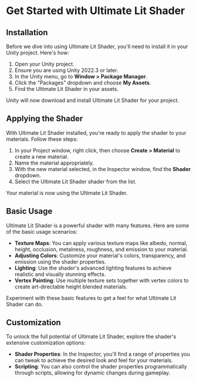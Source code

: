 # Get Started with Ultimate Lit Shader

## Installation

Before we dive into using Ultimate Lit Shader, you'll need to install it in your Unity project. Here's how:

1. Open your Unity project.
2. Ensure you are using Unity 2022.3 or later.
3. In the Unity menu, go to **Window > Package Manager**.
4. Click the "Packages" dropdown and choose **My Assets**.
5. Find the Ultimate Lit Shader in your assets.

Unity will now download and install Ultimate Lit Shader for your project.

## Applying the Shader

With Ultimate Lit Shader installed, you're ready to apply the shader to your materials. Follow these steps:

1. In your Project window, right click, then choose **Create > Material** to create a new material.
2. Name the material appropriately.
3. With the new material selected, in the Inspector window, find the **Shader** dropdown.
4. Select the Ultimate Lit Shader shader from the list.

Your material is now using the Ultimate Lit Shader.

## Basic Usage

Ultimate Lit Shader is a powerful shader with many features. Here are some of the basic usage scenarios:

- **Texture Maps**: You can apply various texture maps like albedo, normal, height, occlusion, metalness, roughness, and emission to your material.
- **Adjusting Colors**: Customize your material's colors, transparency, and emission using the shader properties.
- **Lighting**: Use the shader's advanced lighting features to achieve realistic and visually stunning effects.
- **Vertex Painting**: Use multiple texture sets together with vertex colors to create art-directable height blended materials.

Experiment with these basic features to get a feel for what Ultimate Lit Shader can do.

## Customization

To unlock the full potential of Ultimate Lit Shader, explore the shader's extensive customization options:

- **Shader Properties**: In the Inspector, you'll find a range of properties you can tweak to achieve the desired look and feel for your materials.
- **Scripting**: You can also control the shader properties programmatically through scripts, allowing for dynamic changes during gameplay.
